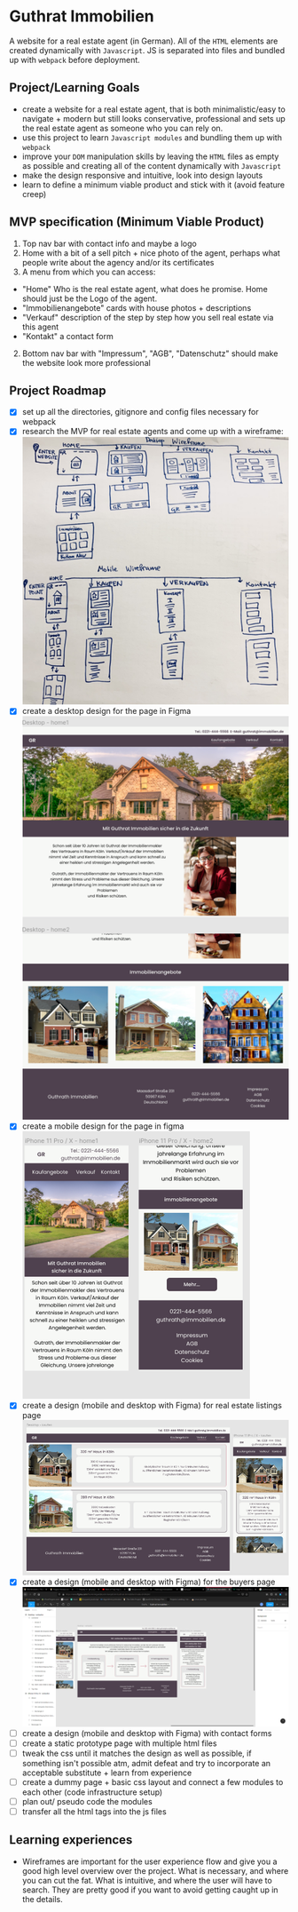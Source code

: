# Guthrat Immobilien
A website for a real estate agent (in German). All of the `HTML` elements are created dynamically with `Javascript`. JS is separated into files and bundled up with `webpack` before deployment.

## Project/Learning Goals
- create a website for a real estate agent, that is both minimalistic/easy to navigate + modern but still looks conservative, professional and sets up the real estate agent as someone who you can rely on. 
- use this project to learn `Javascript modules` and bundling them up with `webpack`
- improve your `DOM` manipulation skills by leaving the `HTML` files as empty as possible and creating all of the content dynamically with `Javascript`
- make the design responsive and intuitive, look into design layouts
- learn to define a minimum viable product and stick with it (avoid feature creep)

## MVP specification (Minimum Viable Product)
1. Top nav bar with contact info and maybe a logo
1. Home with a bit of a sell pitch + nice photo of the agent, perhaps what people write about the agency and/or its certificates
1. A menu from which you can access:  
  - "Home" Who is the real estate agent, what does he promise. Home should just be the Logo of the agent.
  - "Immobilienangebote" cards with house photos + descriptions
  -  "Verkauf" description of the step by step how you sell real estate via this agent 
  -  "Kontakt" a contact form

2. Bottom nav bar with "Impressum", "AGB", "Datenschutz" should make the website look more professional

## Project Roadmap
- [x] set up all the directories, gitignore and config files necessary for webpack
- [x] research the MVP for real estate agents and come up with a wireframe: 
  ![Wireframe](images/wireframe.png)
- [x] create a desktop design for the page in Figma ![desktop layout made in figma](images/layoutDesktop.png)
- [x] create a mobile design for the page in figma![mobile layout made in figma](images/mobileLayoutFigma.png)
- [x] create a design (mobile and desktop with Figma) for real estate listings page ![listings layout made in figma](images/immobilienkauf_figma.png)
- [x] create a design (mobile and desktop with Figma) for the buyers page ![sale layout made in figma](images/verkaufen-layout-figma.png)
- [ ] create a design (mobile and desktop with Figma) with contact forms
- [ ] create a static prototype page with multiple html files
- [ ] tweak the css until it matches the design as well as possible, if something isn't possible atm, admit defeat and try to incorporate an acceptable substitute + learn from experience
- [ ] create a dummy page + basic css layout and connect a few modules to each other (code infrastructure setup)
- [ ] plan out/ pseudo code the modules
- [ ] transfer all the html tags into the js files

## Learning experiences
- Wireframes are important for the user experience flow and give you a good high level overview over the project. What is necessary, and where you can cut the fat. What is intuitive, and where the user will have to search. They are pretty good if you want to avoid getting caught up in the details.